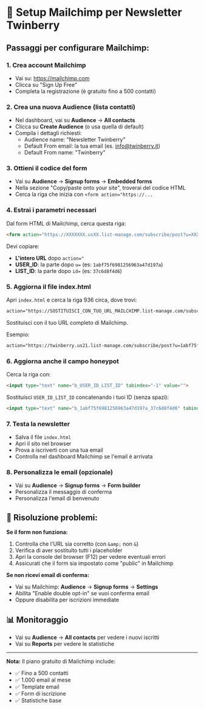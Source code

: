 # 📧 Setup Mailchimp per Newsletter Twinberry

## Passaggi per configurare Mailchimp:

### 1. Crea account Mailchimp
- Vai su: https://mailchimp.com
- Clicca su "Sign Up Free"
- Completa la registrazione (è gratuito fino a 500 contatti)

### 2. Crea una nuova Audience (lista contatti)
- Nel dashboard, vai su **Audience** → **All contacts**
- Clicca su **Create Audience** (o usa quella di default)
- Compila i dettagli richiesti:
  - Audience name: "Newsletter Twinberry"
  - Default From email: la tua email (es. info@twinberry.it)
  - Default From name: "Twinberry"

### 3. Ottieni il codice del form
- Vai su **Audience** → **Signup forms** → **Embedded forms**
- Nella sezione "Copy/paste onto your site", troverai del codice HTML
- Cerca la riga che inizia con `<form action="https://...`

### 4. Estrai i parametri necessari
Dal form HTML di Mailchimp, cerca questa riga:
```html
<form action="https://XXXXXXX.usXX.list-manage.com/subscribe/post?u=XXXXXXXXXX&amp;id=YYYYYYYYYY"
```

Devi copiare:
- **L'intero URL** dopo `action="`
- **USER_ID**: la parte dopo `u=` (es: `1abf75f6981256963a47d197a`)
- **LIST_ID**: la parte dopo `id=` (es: `37c6d8f4d6`)

### 5. Aggiorna il file index.html
Apri `index.html` e cerca la riga 936 circa, dove trovi:
```html
action="https://SOSTITUISCI_CON_TUO_URL_MAILCHIMP.list-manage.com/subscribe/post?u=USER_ID&amp;id=LIST_ID"
```

Sostituisci con il tuo URL completo di Mailchimp.

Esempio:
```html
action="https://twinberry.us21.list-manage.com/subscribe/post?u=1abf75f6981256963a47d197a&amp;id=37c6d8f4d6"
```

### 6. Aggiorna anche il campo honeypot
Cerca la riga con:
```html
<input type="text" name="b_USER_ID_LIST_ID" tabindex="-1" value="">
```

Sostituisci `USER_ID_LIST_ID` concatenando i tuoi ID (senza spazi):
```html
<input type="text" name="b_1abf75f6981256963a47d197a_37c6d8f4d6" tabindex="-1" value="">
```

### 7. Testa la newsletter
- Salva il file `index.html`
- Apri il sito nel browser
- Prova a iscriverti con una tua email
- Controlla nel dashboard Mailchimp se l'email è arrivata

### 8. Personalizza le email (opzionale)
- Vai su **Audience** → **Signup forms** → **Form builder**
- Personalizza il messaggio di conferma
- Personalizza l'email di benvenuto

## 🔧 Risoluzione problemi:

**Se il form non funziona:**
1. Controlla che l'URL sia corretto (con `&amp;` non `&`)
2. Verifica di aver sostituito tutti i placeholder
3. Apri la console del browser (F12) per vedere eventuali errori
4. Assicurati che il form sia impostato come "public" in Mailchimp

**Se non ricevi email di conferma:**
- Vai su Mailchimp: **Audience** → **Signup forms** → **Settings**
- Abilita "Enable double opt-in" se vuoi conferma email
- Oppure disabilita per iscrizioni immediate

## 📊 Monitoraggio
- Vai su **Audience** → **All contacts** per vedere i nuovi iscritti
- Vai su **Reports** per vedere le statistiche

---

**Nota:** Il piano gratuito di Mailchimp include:
- ✅ Fino a 500 contatti
- ✅ 1.000 email al mese
- ✅ Template email
- ✅ Form di iscrizione
- ✅ Statistiche base
